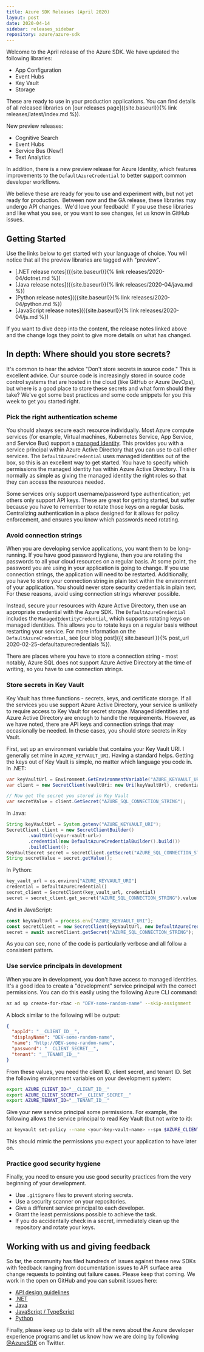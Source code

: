 ```yaml
---
title: Azure SDK Releases (April 2020)
layout: post
date: 2020-04-14
sidebar: releases_sidebar
repository: azure/azure-sdk
---
```


Welcome to the April release of the Azure SDK.  We have updated the following libraries:

* App Configuration
* Event Hubs
* Key Vault
* Storage

These are ready to use in your production applications.  You can find details of all released libraries on [our releases page]({site.baseurl}}{% link releases/latest/index.md %}).

New preview releases:

* Cognitive Search
* Event Hubs
* Service Bus (New!)
* Text Analytics

In addition, there is a new preview release for Azure Identity, which features improvements to the `DefaultAzureCredential` to better support common developer workflows.

We believe these are ready for you to use and experiment with, but not yet ready for production.  Between now and the GA release, these libraries may undergo API changes.  We'd love your feedback!  If you use these libraries and like what you see, or you want to see changes, let us know in GitHub issues.

## Getting Started

Use the links below to get started with your language of choice.  You will notice that all the preview libraries are tagged with "preview".

* [.NET release notes]({{site.baseurl}}{% link releases/2020-04/dotnet.md %})
* [Java release notes]({{site.baseurl}}{% link releases/2020-04/java.md %})
* [Python release notes]({{site.baseurl}}{% link releases/2020-04/python.md %})
* [JavaScript release notes]({{site.baseurl}}{% link releases/2020-04/js.md %})

If you want to dive deep into the content, the release notes linked above and the change logs they point to give more details on what has changed.

## In depth: Where should you store secrets?

It's common to hear the advice "Don't store secrets in source code."  This is excellent advice.  Our source code is increasingly stored in source code control systems that are hosted in the cloud (like GitHub or Azure DevOps), but where is a good place to store these secrets and what form should they take?  We've got some best practices and some code snippets for you this week to get you started right.

### Pick the right authentication scheme

You should always secure each resource individually.  Most Azure compute services (for example, Virtual machines, Kubernetes Service, App Service, and Service Bus) support a [managed identity](https://docs.microsoft.com/azure/active-directory/managed-identities-azure-resources/overview).  This provides you with a service principal within Azure Active Directory that you can use to call other services.  The `DefaultAzureCredential` uses managed identities out of the box, so this is an excellent way to get started.  You have to specify which permissions the managed identity has within Azure Active Directory.  This is normally as simple as giving the managed identity the right roles so that they can access the resources needed.

Some services only support username/password type authentication; yet others only support API keys.  These are great for getting started, but suffer because you have to remember to rotate those keys on a regular basis.  Centralizing authentication in a place designed for it allows for policy enforcement, and ensures you know which passwords need rotating.

### Avoid connection strings

When you are developing service applications, you want them to be long-running.  If you have good password hygiene, then you are rotating the passwords to all your cloud resources on a regular basis.  At some point, the password you are using in your application is going to change.  If you use connection strings, the application will need to be restarted.  Additionally, you have to store your connection string in plain text within the environment of your application.  You should never store security credentials in plain text.  For these reasons, avoid using connection strings wherever possible.

Instead, secure your resources with Azure Active Directory, then use an appropriate credential with the Azure SDK.  The `DefaultAzureCredential` includes the `ManagedIdentityCredential`, which supports rotating keys on managed identities.  This allows you to rotate keys on a regular basis without restarting your service. For more information on the `DefaultAzureCredential`, see [our blog post]({{ site.baseurl }}{% post_url 2020-02-25-defaultazurecredentials %}).

There are places where you have to store a connection string - most notably, Azure SQL does not support Azure Active Directory at the time of writing, so you have to use connection strings.

### Store secrets in Key Vault

Key Vault has three functions - secrets, keys, and certificate storage.  If all the services you use support Azure Active Directory, your service is unlikely to require access to Key Vault for secret storage.  Managed identities and Azure Active Directory are enough to handle the requirements.  However, as we have noted, there are API keys and connection strings that may occasionally be needed.  In these cases, you should store secrets in Key Vault.

First, set up an environment variable that contains your Key Vault URI.  I generally set mine in `AZURE_KEYVAULT_URI`.  Having a standard helps.  Getting the keys out of Key Vault is simple, no matter which language you code in.  In .NET:

```csharp
var keyVaultUrl = Environment.GetEnvironmentVariable("AZURE_KEYVAULT_URI");
var client = new SecretClient(vaultUri: new Uri(keyVaultUrl), credential: new DefaultAzureCredential());

// Now get the secret you stored in Key Vault
var secretValue = client.GetSecret("AZURE_SQL_CONNECTION_STRING");
```

In Java:

```java
String keyVaultUrl = System.getenv("AZURE_KEYVAULT_URI");
SecretClient client = new SecretClientBuilder()
        .vaultUrl(<your-vault-url>)
        .credential(new DefaultAzureCredentialBuilder().build())
        .buildClient();
KeyVaultSecret secret = secretClient.getSecret("AZURE_SQL_CONNECTION_STRING");
String secretValue = secret.getValue();
```

In Python:

```python
key_vault_url = os.environ["AZURE_KEYVAULT_URI"]
credential = DefaultAzureCredential()
secret_client = SecretClient(key_vault_url, credential)
secret = secret_client.get_secret("AZURE_SQL_CONNECTION_STRING").value
```

And in JavaScript:

```javascript
const keyVaultUrl = process.env["AZURE_KEYVAULT_URI"];
const secretClient = new SecretClient(keyVaultUrl, new DefaultAzureCredential());
secret = await secretClient.getSecret("AZURE_SQL_CONNECTION_STRING");
```

As you can see, none of the code is particularly verbose and all follow a consistent pattern.

### Use service principals in development

When you are in development, you don't have access to managed identities.  It's a good idea to create a "development" service principal with the correct permissions.  You can do this easily using the following Azure CLI command:

```bash
az ad sp create-for-rbac -n "DEV-some-random-name" --skip-assignment
```

A block similar to the following will be output:

```json
{
  "appId": "__CLIENT_ID__",
  "displayName": "DEV-some-random-name",
  "name": "http://DEV-some-random-name",
  "password": "__CLIENT_SECRET__",
  "tenant": "__TENANT_ID__"
}
```

From these values, you need the client ID, client secret, and tenant ID.  Set the following environment variables on your development system:

```bash
export AZURE_CLIENT_ID="__CLIENT_ID__"
export AZURE_CLIENT_SECRET="__CLIENT_SECRET__"
export AZURE_TENANT_ID="__TENANT_ID__"
```

Give your new service principal some permissions.  For example, the following allows the service principal to read Key Vault (but not write to it):

```bash
az keyvault set-policy --name <your-key-vault-name> --spn $AZURE_CLIENT_ID --secret-permissions get list
```

This should mimic the permissions you expect your application to have later on.

### Practice good security hygiene

Finally, you need to ensure you use good security practices from the very beginning of your development.

* Use `.gitignore` files to prevent storing secrets.
* Use a security scanner on your repositories.
* Give a different service principal to each developer.
* Grant the least permissions possible to achieve the task.
* If you do accidentally check in a secret, immediately clean up the repository and rotate your keys.

## Working with us and giving feedback

So far, the community has filed hundreds of issues against these new SDKs with feedback ranging from documentation issues to API surface area change requests to pointing out failure cases.  Please keep that coming.  We work in the open on GitHub and you can submit issues here:

* [API design guidelines](https://github.com/Azure/azure-sdk/)
* [.NET](https://github.com/Azure/azure-sdk-for-net)
* [Java](https://github.com/Azure/azure-sdk-for-java)
* [JavaScript / TypeScript](https://github.com/Azure/azure-sdk-for-js)
* [Python](https://github.com/Azure/azure-sdk-for-python)

Finally, please keep up to date with all the news about the Azure developer experience programs and let us know how we are doing by following [@AzureSDK](https://twitter.com/AzureSDK) on Twitter.
